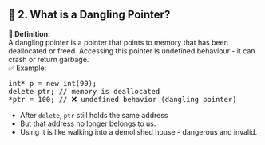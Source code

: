 ## 🧠 2. What is a Dangling Pointer?
🔸<b> Definition:</b><br>
A dangling pointer is a pointer that points to memory that has been deallocated or freed. Accessing this pointer is undefined behaviour - it can crash or return garbage. <br>
✅ Example:
<pre>
int* p = new int(99);
delete ptr; // memory is deallocated
*ptr = 100; // ❌ undefined behavior (dangling pointer)
</pre>
- After `delete`, `ptr` still holds the same address
- But that address no longer belongs to us.
- Using it is like walking into a demolished house - dangerous and invalid.